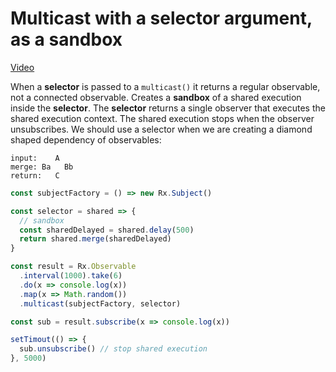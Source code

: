 # Multicast with a selector argument, as a sandbox
[Video](https://egghead.io/lessons/rxjs-multicast-with-a-selector-argument-as-a-sandbox)

When a **selector** is passed to a ``multicast()`` it returns a regular observable, not a connected observable. Creates a **sandbox** of a shared execution inside the **selector**. The **selector** returns a single observer that executes the shared execution context. The shared execution stops when the observer unsubscribes. We should use a selector when we are creating a diamond shaped dependency of observables:

```
input:    A
merge: Ba   Bb
return:   C    
```

```js
const subjectFactory = () => new Rx.Subject()

const selector = shared => {
  // sandbox
  const sharedDelayed = shared.delay(500)
  return shared.merge(sharedDelayed)
}

const result = Rx.Observable
  .interval(1000).take(6)
  .do(x => console.log(x))
  .map(x => Math.random())
  .multicast(subjectFactory, selector)

const sub = result.subscribe(x => console.log(x))

setTimout(() => {
  sub.unsubscribe() // stop shared execution
}, 5000)
```
